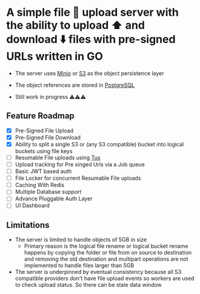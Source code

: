 # A simple file 📁 upload server with the ability to upload ⬆️ and download ⬇️ files with pre-signed URLs written in GO 

- The server uses [Minio](https://min.io/) or [S3](https://aws.amazon.com/s3/) as the object persistence layer

- The object references are stored in [PostgreSQL](https://www.postgresql.org/)

- Still work in progress ⚠️⚠️⚠️

## Feature Roadmap
- [x] Pre-Signed File Upload 
- [x] Pre-Signed File Download
- [x] Ability to split a single S3 or (any S3 compatible) bucket into logical buckets using file keys
- [ ] Resumable File uploads using [Tus](https://tus.io/)
- [ ] Upload tracking for Pre singed Urls via a Job queue
- [ ] Basic JWT based auth
- [ ] File Locker for concurrent Resumable File uploads
- [ ] Caching With Redis
- [ ] Multiple Database support
- [ ] Advance Pluggable Auth Layer
- [ ] UI Dashboard

## Limitations
- The server is limited to handle objects of 5GB in size
  - Primary reason is the logical file rename or logical bucket rename happens by copying the folder or file from on source to destination and removing the old destination and multipart operations are not implemented to handle files larger than 5GB
- The server is underpinned by eventual consistency because all S3 compatible providers don't have file upload events so workers are used to check upload status. So there can be stale data window